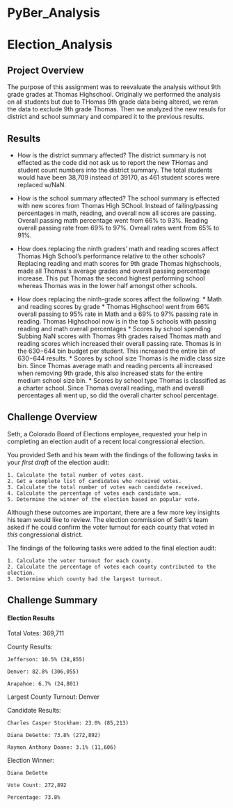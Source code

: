 # PyBer_Analysis
# Election_Analysis 


## Project Overview
The purpose of this assignment was to reevaluate the analysis without 9th grade grades at Thomas Highschool. Originally we performed the analysis on all students but due to THomas 9th grade data being altered, we reran the data to exclude 9th grade Thomas. Then we analyzed the new resuls for district and school summary and compared it to the previous results.
 

## Results

* How is the district summary affected?
    The district summary is not effected as the code did not ask us to report the new THomas and student count numbers into the district summary. The total students would have     been 38,709 instead of 39170, as 461 student scores were replaced w/NaN.
    
* How is the school summary affected?
    The school summary is effected with new scores from Thomas High SChool. Instead of failing/passing percentages in math, reading, and overall now all scores are passing.         Overall passing math percentage went from 66% to 93%. Reading overall passing rate from 69% to 97%. Ovreall rates went from 65% to 91%. 
    
* How does replacing the ninth graders’ math and reading scores affect Thomas High School’s performance relative to the other schools?
    Replacing reading and math scores for 9th grade Thomas highschools, made all Thomas's average grades and overall passing percentage increase. This put Thomas the second highest performing school whereas Thomas was in the lower half amongst other schools.
* How does replacing the ninth-grade scores affect the following:
      * Math and reading scores by grade
          * Thomas Highschool went from 66% overall passing to 95% rate in Math and a 69% to 97% passing rate in reading. Thomas Highschool now is in the top 5 schools with               passing reading and math overall percentages
      * Scores by school spending
          Subbing NaN scores with Thomas 9th grades raised Thomas math and reading scores which increased their overall passing rate. Thomas is in the $630 -$644 bin budget per           student. This increased the entire bin of $630-$644 results. 
      * Scores by school size
          Thomas is ihe midle class size bin. Since Thomas average math and reading percents all increased when removing 9th grade, this also increased stats for the entire               medium school size bin. 
      * Scores by school type
          Thomas is classified as a charter school. Since Thomas overall reading, math and overall percentages all went up, so did the overall charter school percentage. 


## Challenge Overview



Seth, a Colorado Board of Elections employee, requested your help in completing an election audit of a recent local congressional election.

You provided Seth and his team with the findings of the following tasks in your *first draft* of the election audit:

	1. Calculate the total number of votes cast. 
	2. Get a complete list of candidates who received votes. 
	3. Calculate the total number of votes each candidate received. 
	4. Calculate the percentage of votes each candidate won. 
	5. Determine the winner of the election based on popular vote.
	
Although these outcomes are important, there are a few more key insights his team would like to review. The election commission of Seth's team asked if he could confirm the voter turnout for each county that voted in *this* congressional district.

The findings of the following tasks were added to the final election audit:
	
	1. Calculate the voter turnout for each county.
	2. Calculate the percentage of votes each county contributed to the election.
	3. Determine which county had the largest turnout.

## Challenge Summary

#### Election Results

Total Votes: 369,711
	
County Results:
	
	Jefferson: 10.5% (38,855)
	
	Denver: 82.8% (306,055)
	
	Arapahoe: 6.7% (24,801)
	
Largest County Turnout: Denver

Candidate Results:

	Charles Casper Stockham: 23.0% (85,213)

	Diana DeGette: 73.8% (272,892)

	Raymon Anthony Doane: 3.1% (11,606)

Election Winner: 

	Diana DeGette

	Vote Count: 272,892

	Percentage: 73.8%

